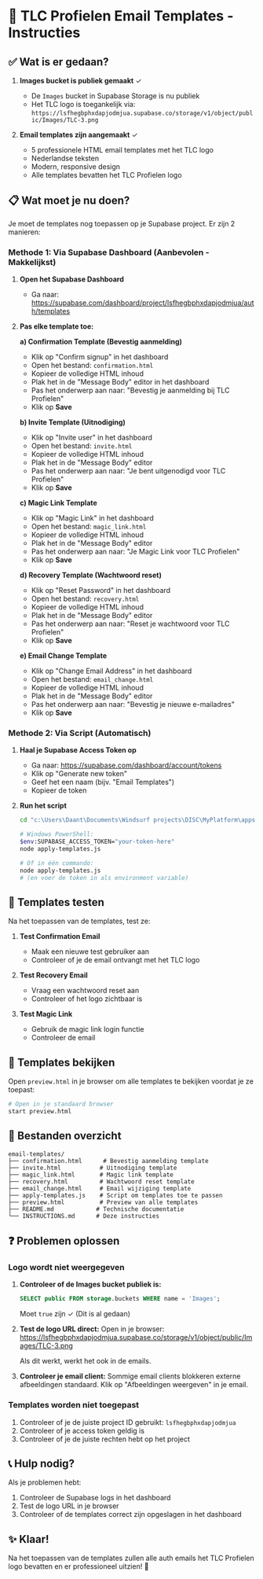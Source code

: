 # 📧 TLC Profielen Email Templates - Instructies

## ✅ Wat is er gedaan?

1. **Images bucket is publiek gemaakt** ✓
   - De `Images` bucket in Supabase Storage is nu publiek
   - Het TLC logo is toegankelijk via: `https://lsfhegbphxdapjodmjua.supabase.co/storage/v1/object/public/Images/TLC-3.png`

2. **Email templates zijn aangemaakt** ✓
   - 5 professionele HTML email templates met het TLC logo
   - Nederlandse teksten
   - Modern, responsive design
   - Alle templates bevatten het TLC Profielen logo

## 📋 Wat moet je nu doen?

Je moet de templates nog toepassen op je Supabase project. Er zijn 2 manieren:

### Methode 1: Via Supabase Dashboard (Aanbevolen - Makkelijkst)

1. **Open het Supabase Dashboard**
   - Ga naar: https://supabase.com/dashboard/project/lsfhegbphxdapjodmjua/auth/templates

2. **Pas elke template toe:**
   
   **a) Confirmation Template (Bevestig aanmelding)**
   - Klik op "Confirm signup" in het dashboard
   - Open het bestand: `confirmation.html`
   - Kopieer de volledige HTML inhoud
   - Plak het in de "Message Body" editor in het dashboard
   - Pas het onderwerp aan naar: "Bevestig je aanmelding bij TLC Profielen"
   - Klik op **Save**

   **b) Invite Template (Uitnodiging)**
   - Klik op "Invite user" in het dashboard
   - Open het bestand: `invite.html`
   - Kopieer de volledige HTML inhoud
   - Plak het in de "Message Body" editor
   - Pas het onderwerp aan naar: "Je bent uitgenodigd voor TLC Profielen"
   - Klik op **Save**

   **c) Magic Link Template**
   - Klik op "Magic Link" in het dashboard
   - Open het bestand: `magic_link.html`
   - Kopieer de volledige HTML inhoud
   - Plak het in de "Message Body" editor
   - Pas het onderwerp aan naar: "Je Magic Link voor TLC Profielen"
   - Klik op **Save**

   **d) Recovery Template (Wachtwoord reset)**
   - Klik op "Reset Password" in het dashboard
   - Open het bestand: `recovery.html`
   - Kopieer de volledige HTML inhoud
   - Plak het in de "Message Body" editor
   - Pas het onderwerp aan naar: "Reset je wachtwoord voor TLC Profielen"
   - Klik op **Save**

   **e) Email Change Template**
   - Klik op "Change Email Address" in het dashboard
   - Open het bestand: `email_change.html`
   - Kopieer de volledige HTML inhoud
   - Plak het in de "Message Body" editor
   - Pas het onderwerp aan naar: "Bevestig je nieuwe e-mailadres"
   - Klik op **Save**

### Methode 2: Via Script (Automatisch)

1. **Haal je Supabase Access Token op**
   - Ga naar: https://supabase.com/dashboard/account/tokens
   - Klik op "Generate new token"
   - Geef het een naam (bijv. "Email Templates")
   - Kopieer de token

2. **Run het script**
   ```bash
   cd "c:\Users\Daant\Documents\Windsurf projects\DISC\MyPlatform\apps\quiz-interface\supabase\email-templates"
   
   # Windows PowerShell:
   $env:SUPABASE_ACCESS_TOKEN="your-token-here"
   node apply-templates.js
   
   # Of in één commando:
   node apply-templates.js
   # (en voer de token in als environment variable)
   ```

## 🧪 Templates testen

Na het toepassen van de templates, test ze:

1. **Test Confirmation Email**
   - Maak een nieuwe test gebruiker aan
   - Controleer of je de email ontvangt met het TLC logo

2. **Test Recovery Email**
   - Vraag een wachtwoord reset aan
   - Controleer of het logo zichtbaar is

3. **Test Magic Link**
   - Gebruik de magic link login functie
   - Controleer de email

## 👀 Templates bekijken

Open `preview.html` in je browser om alle templates te bekijken voordat je ze toepast:

```bash
# Open in je standaard browser
start preview.html
```

## 📁 Bestanden overzicht

```
email-templates/
├── confirmation.html      # Bevestig aanmelding template
├── invite.html           # Uitnodiging template
├── magic_link.html       # Magic link template
├── recovery.html         # Wachtwoord reset template
├── email_change.html     # Email wijziging template
├── apply-templates.js    # Script om templates toe te passen
├── preview.html          # Preview van alle templates
├── README.md            # Technische documentatie
└── INSTRUCTIONS.md      # Deze instructies
```

## ❓ Problemen oplossen

### Logo wordt niet weergegeven

1. **Controleer of de Images bucket publiek is:**
   ```sql
   SELECT public FROM storage.buckets WHERE name = 'Images';
   ```
   Moet `true` zijn ✓ (Dit is al gedaan)

2. **Test de logo URL direct:**
   Open in je browser: https://lsfhegbphxdapjodmjua.supabase.co/storage/v1/object/public/Images/TLC-3.png
   
   Als dit werkt, werkt het ook in de emails.

3. **Controleer je email client:**
   Sommige email clients blokkeren externe afbeeldingen standaard. Klik op "Afbeeldingen weergeven" in je email.

### Templates worden niet toegepast

1. Controleer of je de juiste project ID gebruikt: `lsfhegbphxdapjodmjua`
2. Controleer of je access token geldig is
3. Controleer of je de juiste rechten hebt op het project

## 📞 Hulp nodig?

Als je problemen hebt:
1. Controleer de Supabase logs in het dashboard
2. Test de logo URL in je browser
3. Controleer of de templates correct zijn opgeslagen in het dashboard

## ✨ Klaar!

Na het toepassen van de templates zullen alle auth emails het TLC Profielen logo bevatten en er professioneel uitzien! 🎉

